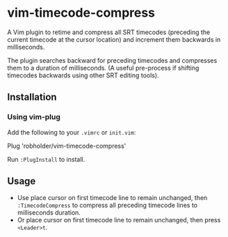 # vim-timecode-compress
A Vim plugin to retime and compress all SRT timecodes (preceding the current timecode at the cursor location) and increment them backwards in milliseconds.

The plugin searches backward for preceding timecodes and compresses them to a duration of milliseconds. (A useful pre-process if shifting timecodes backwards using other SRT editing tools).

## Installation
### Using vim-plug
Add the following to your `.vimrc` or `init.vim`:

Plug 'robholder/vim-timecode-compress'


Run `:PlugInstall` to install.

## Usage
- Use place cursor on first timecode line to remain unchanged, then `:TimecodeCompress` to compress all preceding timecode lines to milliseconds duration.
- Or place cursor on first timecode line to remain unchanged, then press `<Leader>t`.

